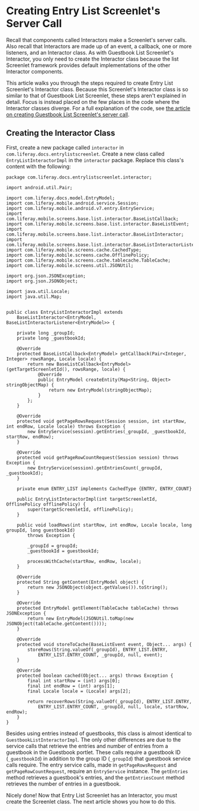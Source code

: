 # Creating Entry List Screenlet's Server Call

Recall that components called Interactors make a Screenlet's server calls. Also 
recall that Interactors are made up of an event, a callback, one or more 
listeners, and an Interactor class. As with Guestbook List Screenlet's 
Interactor, you only need to create the Interactor class because the list 
Screenlet framework provides default implementations of the other Interactor 
components. 

This article walks you through the steps required to create Entry List 
Screenlet's Interactor class. Because this Screenlet's Interactor class is so 
similar to that of Guestbook List Screenlet, these steps aren't explained in 
detail. Focus is instead placed on the few places in the code where the 
Interactor classes diverge. For a full explanation of the code, see 
[the article on creating Guestbook List Screenlet's server call](https://www.liferay.com/). 

## Creating the Interactor Class

First, create a new package called `interactor` in 
`com.liferay.docs.entrylistscreenlet`. Create a new class called 
`EntryListInteractorImpl` in the `interactor` package. Replace this class's 
content with the following: 

    package com.liferay.docs.entrylistscreenlet.interactor;

    import android.util.Pair;

    import com.liferay.docs.model.EntryModel;
    import com.liferay.mobile.android.service.Session;
    import com.liferay.mobile.android.v7.entry.EntryService;
    import com.liferay.mobile.screens.base.list.interactor.BaseListCallback;
    import com.liferay.mobile.screens.base.list.interactor.BaseListEvent;
    import com.liferay.mobile.screens.base.list.interactor.BaseListInteractor;
    import com.liferay.mobile.screens.base.list.interactor.BaseListInteractorListener;
    import com.liferay.mobile.screens.cache.CachedType;
    import com.liferay.mobile.screens.cache.OfflinePolicy;
    import com.liferay.mobile.screens.cache.tablecache.TableCache;
    import com.liferay.mobile.screens.util.JSONUtil;

    import org.json.JSONException;
    import org.json.JSONObject;

    import java.util.Locale;
    import java.util.Map;


    public class EntryListInteractorImpl extends 
        BaseListInteractor<EntryModel, BaseListInteractorListener<EntryModel>> {

        private long _groupId;
        private long _guestbookId;

        @Override
        protected BaseListCallback<EntryModel> getCallback(Pair<Integer, Integer> rowsRange, Locale locale) {
            return new BaseListCallback<EntryModel>(getTargetScreenletId(), rowsRange, locale) {
                @Override
                public EntryModel createEntity(Map<String, Object> stringObjectMap) {
                    return new EntryModel(stringObjectMap);
                }
            };
        }

        @Override
        protected void getPageRowsRequest(Session session, int startRow, int endRow, Locale locale) throws Exception {
            new EntryService(session).getEntries(_groupId, _guestbookId, startRow, endRow);
        }

        @Override
        protected void getPageRowCountRequest(Session session) throws Exception {
            new EntryService(session).getEntriesCount(_groupId, _guestbookId);
        }

        private enum ENTRY_LIST implements CachedType {ENTRY, ENTRY_COUNT}

        public EntryListInteractorImpl(int targetScreenletId, OfflinePolicy offlinePolicy) {
            super(targetScreenletId, offlinePolicy);
        }

        public void loadRows(int startRow, int endRow, Locale locale, long groupId, long guestbookId)
            throws Exception {

            _groupId = groupId;
            _guestbookId = guestbookId;

            processWithCache(startRow, endRow, locale);
        }

        @Override
        protected String getContent(EntryModel object) {
            return new JSONObject(object.getValues()).toString();
        }

        @Override
        protected EntryModel getElement(TableCache tableCache) throws JSONException {
            return new EntryModel(JSONUtil.toMap(new JSONObject(tableCache.getContent())));
        }

        @Override
        protected void storeToCache(BaseListEvent event, Object... args) {
            storeRows(String.valueOf(_groupId), ENTRY_LIST.ENTRY,
                ENTRY_LIST.ENTRY_COUNT, _groupId, null, event);
        }

        @Override
        protected boolean cached(Object... args) throws Exception {
            final int startRow = (int) args[0];
            final int endRow = (int) args[1];
            final Locale locale = (Locale) args[2];

            return recoverRows(String.valueOf(_groupId), ENTRY_LIST.ENTRY,
                ENTRY_LIST.ENTRY_COUNT, _groupId, null, locale, startRow, endRow);
        }
    }

Besides using entries instead of guestbooks, this class is almost identical to 
`GuestbookListInteractorImpl`. The only other differences are due to the service 
calls that retrieve the entries and number of entries from a guestbook in the 
Guestbook portlet. These calls require a guestbook ID (`_guestbookId`) in 
addition to the group ID (`_groupId`) that guestbook service calls require. The 
entry service calls, made in `getPageRowsRequest` and `getPageRowCountRequest`, 
require an `EntryService` instance. The `getEntries` method retrieves a 
guestbook's entries, and the `getEntriesCount` method retrieves the number of 
entries in a guestbook. 

Nicely done! Now that Entry List Screenlet has an Interactor, you must create 
the Screenlet class. The next article shows you how to do this. 
